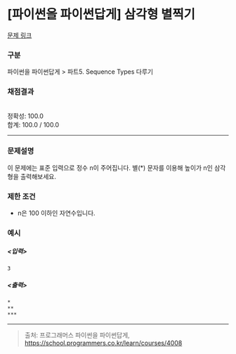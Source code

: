 # [파이썬을 파이썬답게] 삼각형 별찍기

[문제 링크](https://school.programmers.co.kr/learn/courses/4008/lessons/13188) 

### 구분

파이썬을 파이썬답게 > 파트5. Sequence Types 다루기
### 채점결과

<br/>정확성: 100.0<br/>합계: 100.0 / 100.0

<hr>

### 문제설명
<p>이 문제에는 표준 입력으로 정수 n이 주어집니다.
별(*) 문자를 이용해 높이가 n인 삼각형을 출력해보세요.</p>

### 제한 조건
<ul>
<li>n은 100 이하인 자연수입니다.</li>
</ul>

### 예시

<h5><입력></h5>
  
`3`

<h5><출력></h5>
  
`*`<br> 
`**`<br>
`***`

<hr>

> 출처: 프로그래머스 파이썬을 파이썬답게, https://school.programmers.co.kr/learn/courses/4008
